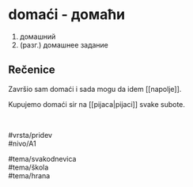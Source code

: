 # domaći - домаћи

1. домашний  
2. (разг.) домашнее задание

## Rečenice

Završio sam domaći i sada mogu da idem [[napolje]].

Kupujemo domaći sir na [[pijaca|pijaci]] svake subote.

<br>

#vrsta/pridev  
#nivo/A1  

#tema/svakodnevica  
#tema/škola  
#tema/hrana
